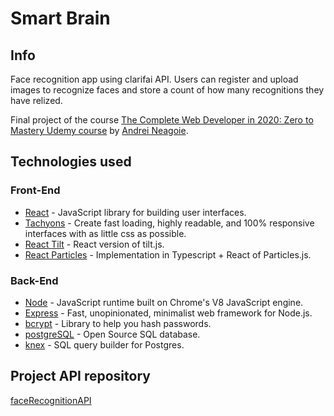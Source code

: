 # Smart Brain

## Info

Face recognition app using clarifai API. Users can register and upload images to recognize faces and store a count of how many recognitions they have relized.

Final project of the course [The Complete Web Developer in 2020: Zero to Mastery Udemy course](https://www.udemy.com/course/the-complete-web-developer-zero-to-mastery/) by [Andrei Neagoie](https://github.com/aneagoie).

## Technologies used

### Front-End

- [React](https://es.reactjs.org/) - JavaScript library for building user interfaces.
- [Tachyons](https://react-redux.js.org/) - Create fast loading, highly readable, and 100% responsive interfaces with as little css as possible.
- [React Tilt](https://github.com/jonathandion/react-tilt) - React version of tilt.js.
- [React Particles](https://github.com/Wufe/react-particles-js) - Implementation in Typescript + React of Particles.js.

### Back-End

- [Node](https://nodejs.org/en/) - JavaScript runtime built on Chrome's V8 JavaScript engine.
- [Express](https://expressjs.com/) - Fast, unopinionated, minimalist web framework for Node.js.
- [bcrypt](https://github.com/kelektiv/node.bcrypt.js) - Library to help you hash passwords.
- [postgreSQL](https://www.postgresql.org/) - Open Source SQL database.
- [knex](http://knexjs.org/) - SQL query builder for Postgres.

## Project API repository

[faceRecognitionAPI](https://github.com/ralonsodeniz/faceRecognitionAPI)
